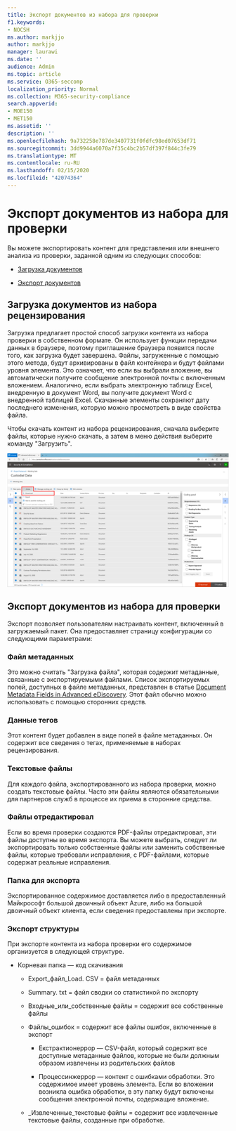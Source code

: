 ```yaml
---
title: Экспорт документов из набора для проверки
f1.keywords:
- NOCSH
ms.author: markjjo
author: markjjo
manager: laurawi
ms.date: ''
audience: Admin
ms.topic: article
ms.service: O365-seccomp
localization_priority: Normal
ms.collection: M365-security-compliance
search.appverid:
- MOE150
- MET150
ms.assetid: ''
description: ''
ms.openlocfilehash: 9a732258e787de3407731f0fdfc98ed07653df71
ms.sourcegitcommit: 3dd9944a6070a7f35c4bc2b57df397f844c3fe79
ms.translationtype: MT
ms.contentlocale: ru-RU
ms.lasthandoff: 02/15/2020
ms.locfileid: "42074364"
---
```

# <a name="export-documents-from-a-review-set"></a>Экспорт документов из набора для проверки

Вы можете экспортировать контент для представления или внешнего анализа из проверки, заданной одним из следующих способов:

- [Загрузка документов](#download-documents-from-a-review-set)
 
- [Экспорт документов](#export-documents-from-a-review-set)

## <a name="download-documents-from-a-review-set"></a>Загрузка документов из набора рецензирования

Загрузка предлагает простой способ загрузки контента из набора проверки в собственном формате. Он использует функции передачи данных в браузере, поэтому приглашение браузера появится после того, как загрузка будет завершена. Файлы, загруженные с помощью этого метода, будут архивированы в файл контейнера и будут файлами уровня элемента. Это означает, что если вы выбрали вложение, вы автоматически получите сообщение электронной почты с включенным вложением. Аналогично, если выбрать электронную таблицу Excel, внедренную в документ Word, вы получите документ Word с внедренной таблицей Excel. Скачанные элементы сохраняют дату последнего изменения, которую можно просмотреть в виде свойства файла.

Чтобы скачать контент из набора рецензирования, сначала выберите файлы, которые нужно скачать, а затем в меню действия выберите команду "Загрузить".

![Снимок экрана с автоматически созданным описанием компьютера](../media/eDiscoDownload.png)

## <a name="export-documents-from-a-review-set"></a>Экспорт документов из набора для проверки

Экспорт позволяет пользователям настраивать контент, включенный в загружаемый пакет. Она предоставляет страницу конфигурации со следующими параметрами:

### <a name="metadata-file"></a>Файл метаданных

Это можно считать "Загрузка файла", которая содержит метаданные, связанные с экспортируемыми файлами. Список экспортируемых полей, доступных в файле метаданных, представлен в статье [Document Metadata Fields in Advanced eDiscovery](document-metadata-fields-in-Advanced-eDiscovery.md). Этот файл обычно можно использовать с помощью сторонних средств.

### <a name="tag-data"></a>Данные тегов

Этот контент будет добавлен в виде полей в файле метаданных. Он содержит все сведения о тегах, применяемые в наборах рецензирования.

### <a name="text-files"></a>Текстовые файлы

Для каждого файла, экспортированного из набора проверки, можно создать текстовые файлы. Часто эти файлы являются обязательными для партнеров служб в процессе их приема в сторонние средства.

### <a name="redacted-files"></a>Файлы отредактировал

Если во время проверки создаются PDF-файлы отредактировал, эти файлы доступны во время экспорта. Вы можете выбрать, следует ли экспортировать только собственные файлы или заменить собственные файлы, которые требовали исправления, с PDF-файлами, которые содержат реальные исправления.

### <a name="export-location"></a>Папка для экспорта

Экспортированное содержимое доставляется либо в предоставленный Майкрософт большой двоичный объект Azure, либо на большой двоичный объект клиента, если сведения предоставлены при экспорте.

### <a name="export-structure"></a>Экспорт структуры

При экспорте контента из набора проверки его содержимое организуется в следующей структуре.

  - Корневая папка — код скачивания
    
      - Export\_файл\_Load. CSV = файл метаданных
    
      - Summary. txt = файл сводки со статистикой по экспорту
    
      - Входные\_или\_собственные файлы = содержит все собственные файлы
    
      - Файлы\_ошибок = содержит все файлы ошибок, включенные в экспорт
        
          - Екстрактионеррор — CSV-файл, который содержит все доступные метаданные файлов, которые не были должным образом извлечены из родительских файлов
        
          - Процессинжеррор — контент с ошибками обработки. Это содержимое имеет уровень элемента. Если во вложении возникла ошибка обработки, в эту папку будут включены сообщения электронной почты, содержащие вложение.
    
      - \_Извлеченные\_текстовые файлы = содержит все извлеченные текстовые файлы, созданные при обработке.
